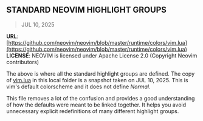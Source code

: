 ## STANDARD NEOVIM HIGHLIGHT GROUPS
> JUL 10, 2025

**URL**: [https://github.com/neovim/neovim/blob/master/runtime/colors/vim.lua](https://github.com/neovim/neovim/blob/master/runtime/colors/vim.lua)  
**LICENSE**: NEOVIM is licensed under Apache License 2.0 (Copyright Neovim contributors)

The above is where all the standard highlight groups are defined.
The copy of [vim.lua](vim.lua) in this local folder is a snapshot taken on JUL 10, 2025.
This is vim's default colorscheme and it does not define _Normal_.

This file removes a lot of the confusion and provides a good understanding of how the defaults
were meant to be linked together.  It helps you avoid unnecessary explicit redefinitions
of many different highlight groups.
